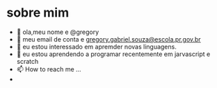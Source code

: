 # sobre mim
- 👋 ola,meu nome e @gregory
- 👀 meu email de conta e gregory.gabriel.souza@escola.pr.gov.br
- 🌱 eu estou interessado em apremder novas linguagens.
- 💞️ eu estou aprendendo a programar recentemente em jarvascript e scratch
- 📫 How to reach me ...
- 
